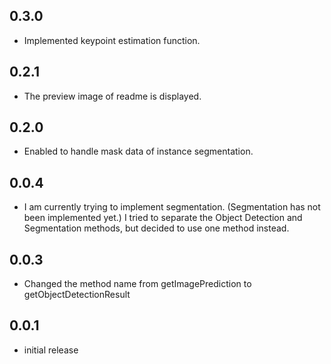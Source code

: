 ## 0.3.0

- Implemented keypoint estimation function.

## 0.2.1

- The preview image of readme is displayed.

## 0.2.0

- Enabled to handle mask data of instance segmentation.

## 0.0.4

- I am currently trying to implement segmentation. (Segmentation has not been implemented yet.) I tried to separate the Object Detection and Segmentation methods, but decided to use one method instead.

## 0.0.3

- Changed the method name from getImagePrediction to getObjectDetectionResult

## 0.0.1

- initial release

